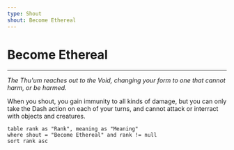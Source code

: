 ```yaml
---
type: Shout
shout: Become Ethereal
---
```

# Become Ethereal
---
*The Thu'um reaches out to the Void, changing your form to one that cannot harm, or be harmed.*

When you shout, you gain immunity to all kinds of damage, but you can only take the Dash action on each of your turns, and cannot attack or interract with objects and creatures. 

```dataview
table rank as "Rank", meaning as "Meaning"
where shout = "Become Ethereal" and rank != null
sort rank asc
```